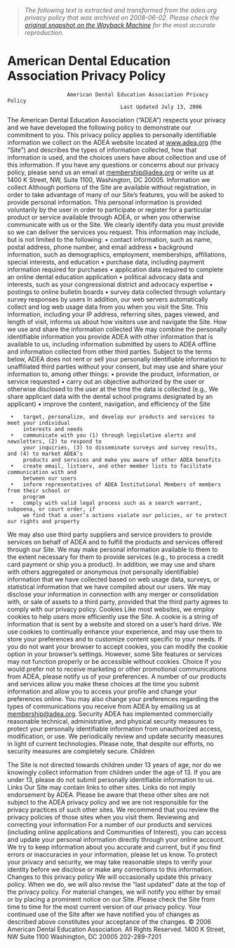 > *The following text is extracted and transformed from the adea.org privacy policy that was archived on 2008-06-02. Please check the [original snapshot on the Wayback Machine](https://web.archive.org/web/20080602145637id_/http%3A//www.adea.org/ADEAPrivacyPolicy.pdf) for the most accurate reproduction.*

# American Dental Education Association Privacy Policy

                       American Dental Education Association Privacy Policy
                                        Last Updated July 13, 2006
The American Dental Education Association (“ADEA”) respects your privacy and we have
developed the following policy to demonstrate our commitment to you. This privacy policy
applies to personally identifiable information we collect on the ADEA website located at
www.adea.org (the “Site”) and describes the types of information collected, how that information
is used, and the choices users have about collection and use of this information.
If you have any questions or concerns about our privacy policy, please send us an email at
membership@adea.org or write us at 1400 K Street, NW, Suite 1100, Washington, DC 20005.
Information we collect
Although portions of the Site are available without registration, in order to take advantage of
many of our Site’s features, you will be asked to provide personal information. This personal
information is provided voluntarily by the user in order to participate or register for a particular
product or service available through ADEA, or when you otherwise communicate with us or the
Site. We clearly identify data you must provide so we can deliver the services you request.
This information may include, but is not limited to the following:
         •   contact information, such as name, postal address, phone number, and email
             address
         •   background information, such as demographics, employment, memberships,
             affiliations, special interests, and education
         •   purchase data, including payment information required for purchases
         •   application data required to complete an online dental education application
         •   political advocacy data and interests, such as your congressional district and
             advocacy expertise
         •   postings to online bulletin boards
         •   survey data collected through voluntary survey responses by users
In addition, our web servers automatically collect and log web usage data from you when you
visit the Site. This information, including your IP address, referring sites, pages viewed, and
length of visit, informs us about how visitors use and navigate the Site.
How we use and share the information collected
We may combine the personally identifiable information you provide ADEA with other
information that is available to us, including information submitted by users to ADEA offline and
information collected from other third parties. Subject to the terms below, ADEA does not rent or
sell your personally identifiable information to unaffiliated third parties without your consent, but
may use and share your information to, among other things:
     •   provide the product, information, or service requested
     •   carry out an objective authorized by the user or otherwise disclosed to the user at the
         time the data is collected (e.g., We share applicant data with the dental school programs
         designated by an applicant)
     •   improve the content, navigation, and efficiency of the Site


     •   target, personalize, and develop our products and services to meet your individual
         interests and needs
     •   communicate with you (1) through legislative alerts and newsletters, (2) to respond to
         your inquiries, (3) to disseminate surveys and survey results, and (4) to market ADEA’s
         products and services and make you aware of other ADEA benefits
     •   create email, listserv, and other member lists to facilitate communication with and
         between our users
     •   inform representatives of ADEA Institutional Members of members from their school or
         program
     •   comply with valid legal process such as a search warrant, subpoena, or court order, if
         we find that a user’s actions violate our policies, or to protect our rights and property
We may also use third party suppliers and service providers to provide services on behalf of
ADEA and to fulfill the products and services offered through our Site. We may make personal
information available to them to the extent necessary for them to provide services (e.g., to
process a credit card payment or ship you a product).
In addition, we may use and share with others aggregated or anonymous (not personally
identifiable) information that we have collected based on web usage data, surveys, or statistical
information that we have compiled about our users. We may disclose your information in
connection with any merger or consolidation with, or sale of assets to a third party, provided that
the third party agrees to comply with our privacy policy.
Cookies
Like most websites, we employ cookies to help users more efficiently use the Site. A cookie is a
string of information that is sent by a website and stored on a user’s hard drive. We use cookies
to continually enhance your experience, and may use them to store your preferences and to
customize content specific to your needs. If you do not want your browser to accept cookies,
you can modify the cookie option in your browser’s settings. However, some Site features or
services may not function properly or be accessible without cookies.
Choice
If you would prefer not to receive marketing or other promotional communications from ADEA,
please notify us of your preferences. A number of our products and services allow you make
these choices at the time you submit information and allow you to access your profile and
change your preferences online. You may also change your preferences regarding the types of
communications you receive from ADEA by emailing us at membership@adea.org.
Security
ADEA has implemented commercially reasonable technical, administrative, and physical
security measures to protect your personally identifiable information from unauthorized access,
modification, or use. We periodically review and update security measures in light of current
technologies. Please note, that despite our efforts, no security measures are completely secure.
Children


The Site is not directed towards children under 13 years of age, nor do we knowingly collect
information from children under the age of 13. If you are under 13, please do not submit
personally identifiable information to us.
Links
Our Site may contain links to other sites. Links do not imply endorsement by ADEA. Please be
aware that these other sites are not subject to the ADEA privacy policy and we are not
responsible for the privacy practices of such other sites. We recommend that you review the
privacy policies of those sites when you visit them.
Reviewing and correcting your information
For a number of our products and services (including online applications and Communities of
Interest), you can access and update your personal information directly through your online
account. We try to keep information about you accurate and current, but if you find errors or
inaccuracies in your information, please let us know. To protect your privacy and security, we
may take reasonable steps to verify your identity before we disclose or make any corrections to
this information.
Changes to this privacy policy
We will occasionally update this privacy policy. When we do, we will also revise the “last
updated” date at the top of the privacy policy. For material changes, we will notify you either by
email or by placing a prominent notice on our Site. Please check the Site from time to time for
the most current version of our privacy policy. Your continued use of the Site after we have
notified you of changes as described above constitutes your acceptance of the changes.
© 2006 American Dental Education Association. All Rights Reserved.
1400 K Street, NW
Suite 1100
Washington, DC 20005
202-289-7201
